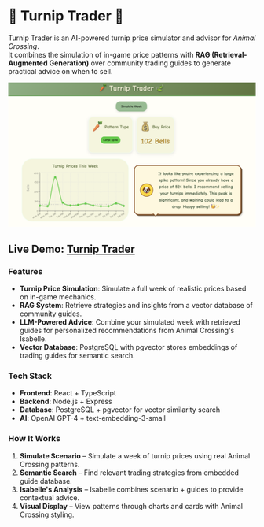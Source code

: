 # 🥕 Turnip Trader 🍃 

Turnip Trader is an AI-powered turnip price simulator and advisor for *Animal Crossing*.  
It combines the simulation of in-game price patterns with **RAG (Retrieval-Augmented Generation)** over community trading guides to generate practical advice on when to sell.  

<p align="center">
  <img src="images/pic.png" alt="turnip trader homepage"/>
</p>

## **Live Demo:** [Turnip Trader](https://turnip-trader.vercel.app/)

### Features  

- **Turnip Price Simulation**: Simulate a full week of realistic prices based on in-game mechanics.  
- **RAG System**: Retrieve strategies and insights from a vector database of community guides.  
- **LLM-Powered Advice**: Combine your simulated week with retrieved guides for personalized recommendations from Animal Crossing's Isabelle.  
- **Vector Database**: PostgreSQL with pgvector stores embeddings of trading guides for semantic search.  

### Tech Stack  

- **Frontend**: React + TypeScript  
- **Backend**: Node.js + Express  
- **Database**: PostgreSQL + pgvector for vector similarity search  
- **AI**: OpenAI GPT-4 + text-embedding-3-small  

### How It Works  

1. **Simulate Scenario** – Simulate a week of turnip prices using real Animal Crossing patterns.
2. **Semantic Search** – Find relevant trading strategies from embedded guide database.  
3. **Isabelle's Analysis** – Isabelle combines scenario + guides to provide contextual advice.
4. **Visual Display** – View patterns through charts and cards with Animal Crossing styling.
